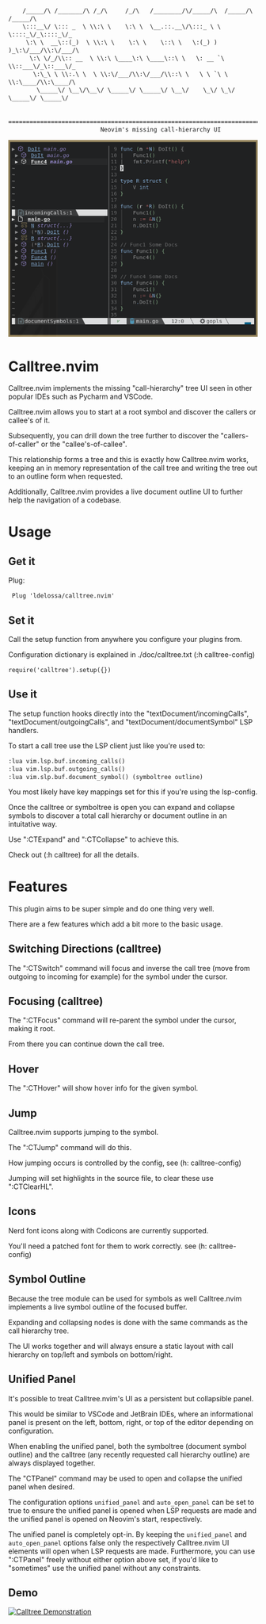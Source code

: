 ```
    /_____/\ /_______/\ /_/\     /_/\   /________/\/_____/\  /_____/\ /_____/\     
    \:::__\/ \::: _  \ \\:\ \    \:\ \  \__.::.__\/\:::_ \ \ \::::_\/_\::::_\/_    
     \:\ \  __\::(_)  \ \\:\ \    \:\ \    \::\ \   \:(_) ) )_\:\/___/\\:\/___/\   
      \:\ \/_/\\:: __  \ \\:\ \____\:\ \____\::\ \   \: __ `\ \\::___\/_\::___\/_  
       \:\_\ \ \\:.\ \  \ \\:\/___/\\:\/___/\\::\ \   \ \ `\ \ \\:\____/\\:\____/\ 
        \_____\/ \__\/\__\/ \_____\/ \_____\/ \__\/    \_\/ \_\/ \_____\/ \_____\/ 
                                                                                   
    ==============================================================================
                          Neovim's missing call-hierarchy UI
```

![calltree screenshot](./contrib/calltree-screenshot.png)

# Calltree.nvim

Calltree.nvim implements the missing "call-hierarchy" tree UI seen in other popular IDEs
such as Pycharm and VSCode.

Calltree.nvim allows you to start at a root symbol and discover the callers or callee's of it.

Subsequently, you can drill down the tree further to discover the "callers-of-caller" or 
the "callee's-of-callee". 

This relationship forms a tree and this is exactly how Calltree.nvim works, keeping an in
memory representation of the call tree and writing the tree out to an outline form when
requested.

Additionally, Calltree.nvim provides a live document outline UI to further help the navigation of a codebase.

# Usage

## Get it

Plug:
```
 Plug 'ldelossa/calltree.nvim'
```

## Set it

Call the setup function from anywhere you configure your plugins from.

Configuration dictionary is explained in ./doc/calltree.txt (:h calltree-config)

```
require('calltree').setup({})
```

## Use it

The setup function hooks directly into the "textDocument/incomingCalls", "textDocument/outgoingCalls", and "textDocument/documentSymbol" LSP handlers. 

To start a call tree use the LSP client just like you're used to:

```
:lua vim.lsp.buf.incoming_calls()
:lua vim.lsp.buf.outgoing_calls()
:lua vim.slp.buf.document_symbol() (symboltree outline)
```

You most likely have key mappings set for this if you're using the lsp-config.

Once the calltree or symboltree is open you can expand and collapse symbols to discover a total call hierarchy or document outline in an intuitative way.

Use ":CTExpand" and ":CTCollapse" to achieve this.

Check out (:h calltree) for all the details.

# Features

This plugin aims to be super simple and do one thing very well. 

There are a few features which add a bit more to the basic usage. 

## Switching Directions (calltree)

The ":CTSwitch" command will focus and inverse the call tree (move from outgoing to incoming for example) for the symbol under the cursor. 

## Focusing (calltree)

The ":CTFocus" command will re-parent the symbol under the cursor, making it root. 

From there you can continue down the call tree.

## Hover

The ":CTHover" will show hover info for the given symbol.

## Jump

Calltree.nvim supports jumping to the symbol. 

The ":CTJump" command will do this. 

How jumping occurs is controlled by the config, see (h: calltree-config)

Jumping will set highlights in the source file, to clear these use ":CTClearHL".

## Icons

Nerd font icons along with Codicons are currently supported. 

You'll need a patched font for them to work correctly. see (h: calltree-config)

## Symbol Outline

Because the tree module can be used for symbols as well Calltree.nvim implements a live symbol outline of the focused buffer.

Expanding and collapsing nodes is done with the same commands as the call hierarchy tree. 

The UI works together and will always ensure a static layout with call hierarchy on top/left and symbols on bottom/right.

## Unified Panel

It's possible to treat Calltree.nvim's UI as a persistent but collapsible panel. 

This would be similar to VSCode and JetBrain IDEs, where an informational panel is present on the left, bottom, right, or top of the editor depending on configuration. 

When enabling the unified panel, both the symboltree (document symbol outline) and the calltree (any recently requested call hierarchy outline) are always displayed together. 

The "CTPanel" command may be used to open and collapse the unified panel when desired. 

The configuration options `unified_panel` and `auto_open_panel` can be set to true to ensure the unified panel is opened when LSP requests are made and the unified panel is opened on Neovim's start, respectively.

The unified panel is completely opt-in. By keeping the `unified_panel` and `auto_open_panel` options false only the respectively Calltree.nvim UI elements will open when LSP requests are made. Furthermore, you can use ":CTPanel" freely without either option above set, if you'd like to "sometimes" use the unified panel without any constraints.

## Demo

[![Calltree Demonstration]()](https://user-images.githubusercontent.com/5642902/142293639-aa0d97a1-e3b0-4fc4-942e-108bfaa18793.mp4)
